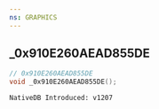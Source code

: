 ```yaml
---
ns: GRAPHICS
---
```

## _0x910E260AEAD855DE

```c
// 0x910E260AEAD855DE
void _0x910E260AEAD855DE();
```

```
NativeDB Introduced: v1207
```


